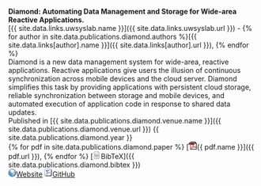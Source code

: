 **Diamond: Automating Data Management and Storage for Wide-area Reactive Applications.**  
[{{ site.data.links.uwsyslab.name }}]({{ site.data.links.uwsyslab.url }}) - 
{% for author in site.data.publications.diamond.authors %}[{{ site.data.links[author].name }}]({{ site.data.links[author].url }}), {% endfor %}  
Diamond is a new data management system for wide-area, reactive applications. 
Reactive applications give users the illusion of continuous synchronization 
across mobile devices and the cloud server. Diamond simplifies this task by providing 
applications with persistent cloud storage, reliable synchronization between storage and mobile devices, 
and automated execution of application code in response to shared data updates.  
Published in [{{ site.data.publications.diamond.venue.name }}]({{ site.data.publications.diamond.venue.url }}) {{ site.data.publications.diamond.year }}   
{% for pdf in site.data.publications.diamond.paper %} [![pdf](/img/ico/pdf.gif){{ pdf.name }}]({{ pdf.url }}), {% endfor %}
[![tex](/img/ico/tex.png)BibTeX]({{ site.data.publications.diamond.bibtex }})  
[![www](/img/ico/website.png)Website](http://sapphire.cs.washington.edu/research/project/diamond.html)
[![code](/img/ico/code.png)GitHub](https://github.com/UWSysLab/diamond)

